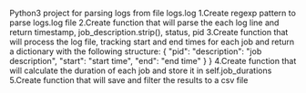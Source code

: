 Python3 project for parsing logs from file logs.log
1.Create regexp pattern to parse logs.log file
2.Create function that will parse the each log line and return timestamp, job_description.strip(), status, pid
3.Create function that will process the log file, tracking start and end times for each job and return a dictionary with the following structure:
{
    "pid":
        "description": "job description",
        "start": "start time",
        "end": "end time"
    }
}
4.Create function that will calculate the duration of each job and store it in self.job_durations
5.Create function that will save and filter the results to a csv file
